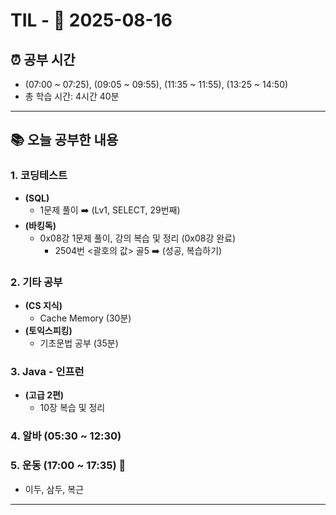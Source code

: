 # TIL - 📅 2025-08-16

## ⏰ 공부 시간
- (07:00 ~ 07:25), (09:05 ~ 09:55), (11:35 ~ 11:55), (13:25 ~ 14:50)
- 총 학습 시간: 4시간 40분

---

## 📚 오늘 공부한 내용
### 1. 코딩테스트
- **(SQL)**
  - 1문제 풀이 ➡️ (Lv1, SELECT, 29번째)
- **(바킹독)**
  - 0x08강 1문제 풀이, 강의 복습 및 정리 (0x08강 완료)
    - 2504번 <괄호의 값> 골5 ➡️ (성공, 복습하기)

### 2. 기타 공부
- **(CS 지식)**
  - Cache Memory (30분)
- **(토익스피킹)**
  - 기초문법 공부 (35분)

### 3. Java - 인프런
- **(고급 2편)**
  - 10장 복습 및 정리

### 4. 알바 (05:30 ~ 12:30)

### 5. 운동 (17:00 ~ 17:35) 👟
- 이두, 삼두, 복근

---
